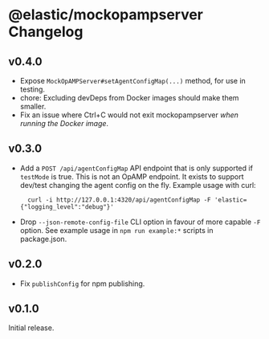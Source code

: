 # @elastic/mockopampserver Changelog

## v0.4.0

- Expose `MockOpAMPServer#setAgentConfigMap(...)` method, for use in testing.
- chore: Excluding devDeps from Docker images should make them smaller.
- Fix an issue where Ctrl+C would not exit mockopampserver *when running the Docker image*.

## v0.3.0

- Add a `POST /api/agentConfigMap` API endpoint that is only supported if
  `testMode` is true. This is not an OpAMP endpoint. It exists to support
  dev/test changing the agent config on the fly. Example usage with curl:

        curl -i http://127.0.0.1:4320/api/agentConfigMap -F 'elastic={"logging_level":"debug"}'

- Drop `--json-remote-config-file` CLI option in favour of more capable
  `-F` option. See example usage in `npm run example:*` scripts in package.json.

## v0.2.0

- Fix `publishConfig` for npm publishing.

## v0.1.0

Initial release.
